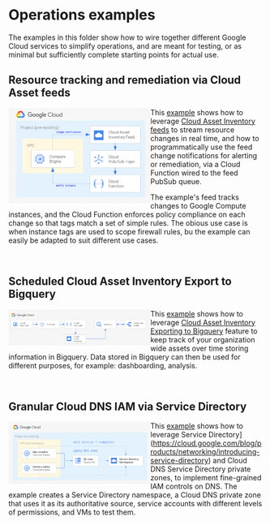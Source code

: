 # Operations examples

The examples in this folder show how to wire together different Google Cloud services to simplify operations, and are meant for testing, or as minimal but sufficiently complete starting points for actual use.

## Resource tracking and remediation via Cloud Asset feeds

<a href="./asset-inventory-feed-remediation" title="Resource tracking and remediation via Cloud Asset feeds"><img src="./asset-inventory-feed-remediation/diagram.png" align="left" width="280px"></a> This [example](./asset-inventory-feed-remediation) shows how to leverage [Cloud Asset Inventory feeds](https://cloud.google.com/asset-inventory/docs/monitoring-asset-changes) to stream resource changes in real time, and how to programmatically use the feed change notifications for alerting or remediation, via a Cloud Function wired to the feed PubSub queue.

The example's feed tracks changes to Google Compute instances, and the Cloud Function enforces policy compliance on each change so that tags match a set of simple rules. The obious use case is when instance tags are used to scope firewall rules, bu the example can easily be adapted to suit different use cases.

<br clear="left">

## Scheduled Cloud Asset Inventory Export to Bigquery

<a href="./scheduled-asset-inventory-export-bq" title="Scheduled Cloud Asset Inventory Export to Bigquery"><img src="./scheduled-asset-inventory-export-bq/diagram.png" align="left" width="280px"></a> This [example](./scheduled-asset-inventory-export-bq) shows how to leverage [Cloud Asset Inventory Exporting to Bigquery](https://cloud.google.com/asset-inventory/docs/exporting-to-bigquery) feature to keep track of your organization wide assets over time storing information in Bigquery. Data stored in Bigquery can then be used for different purposes, for example: dashboarding, analysis.

<br clear="left">

## Granular Cloud DNS IAM via Service Directory

<a href="./dns-fine-grained-iam" title="Fine-grained Cloud DNS IAM with Service Directory"><img src="./dns-fine-grained-iam/diagram.png" align="left" width="280px"></a> This [example](./dns-fine-grained-iam) shows how to leverage Service Directory](https://cloud.google.com/blog/products/networking/introducing-service-directory) and Cloud DNS Service Directory private zones, to implement fine-grained IAM controls on DNS. The example creates a Service Directory namespace, a Cloud DNS private zone that uses it as its authoritative source, service accounts with different levels of permissions, and VMs to test them.

<br clear="left">

